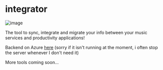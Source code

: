 # integrator
![image](https://user-images.githubusercontent.com/62276646/228714726-cf545c44-cd71-414b-aa45-6aa90a36ea51.png)

The tool to sync, integrate and migrate your info between your music services and productivity applications!

Backend on Azure [here](https://integrator-backend.azurewebsites.net/) (sorry if it isn't running at the moment, i often stop the server whenever I don't need it)

More tools coming soon...
